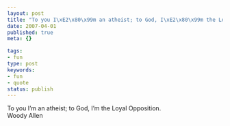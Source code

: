 ```yaml
---
layout: post
title: "To you I\xE2\x80\x99m an atheist; to God, I\xE2\x80\x99m the Loyal Opposition."
date: 2007-04-01
published: true
meta: {}

tags:
- fun
type: post
keywords:
- fun
- quote
status: publish
---
```

To you I&#8217;m an atheist; to God, I&#8217;m the Loyal Opposition.<br />Woody Allen
